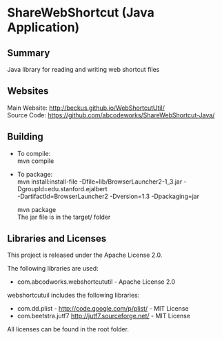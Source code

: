 ShareWebShortcut (Java Application)
==============================

Summary
-------
Java library for reading and writing web shortcut files

Websites
--------
Main Website: http://beckus.github.io/WebShortcutUtil/<br/>
Source Code:  https://github.com/abcodeworks/ShareWebShortcut-Java/<br/>

Building
--------
- To compile:<br/>
  mvn compile

- To package:<br/>
mvn install:install-file -Dfile=lib/BrowserLauncher2-1_3.jar -DgroupId=edu.stanford.ejalbert \
    -DartifactId=BrowserLauncher2 -Dversion=1.3 -Dpackaging=jar

  mvn package<br/>
  The jar file is in the target/ folder
  
Libraries and Licenses
----------------------
This project is released under the Apache License 2.0.

The following libraries are used:
-   com.abcodworks.webshortcututil - Apache License 2.0

webshortcutuil includes the following libraries:
-   com.dd.plist - http://code.google.com/p/plist/ - MIT License
-   com.beetstra.jutf7 http://jutf7.sourceforge.net/ - MIT License

All licenses can be found in the root folder.

